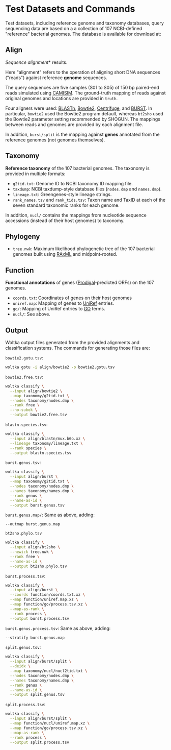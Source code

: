 # Test Datasets and Commands

Test datasets, including reference genome and taxonomy databases, query sequencing data are based on a a collection of 107 NCBI-defined "reference" bacterial genomes. The database is available for download at:

## Align

*Sequence alignment** results.

Here "alignment" refers to the operation of aligning short DNA sequences ("reads") against reference **genome** sequences.

The query sequences are five samples (S01 to S05) of 150 bp paired-end reads simulated using [CAMISIM](https://github.com/CAMI-challenge/CAMISIM/). The ground-truth mapping of reads against original genomes and locations are provided in `truth`.

Four aligners were used: [BLASTn](https://blast.ncbi.nlm.nih.gov/Blast.cgi), [Bowtie2](http://bowtie-bio.sourceforge.net/bowtie2/index.shtml), [Centrifuge](https://ccb.jhu.edu/software/centrifuge/), and [BURST](https://github.com/knights-lab/BURST). In particular, `bowtie2` used the Bowtie2 program default, whereas `bt2sho` used the Bowtie2 parameter setting recommended by SHOGUN. The mappings between reads and genomes are provided by each alignment file.

In addition, `burst/split` is the mapping against **genes** annotated from the reference genomes (not genomes themselves).

## Taxonomy

**Reference taxonomy** of the 107 bacterial genomes. The taxonomy is provided in multiple formats:

- `g2tid.txt`: Genome ID to NCBI taxonomy ID mapping file.
- `taxdump`: NCBI taxdump-style database files (`nodes.dmp` and `names.dmp`).
- `lineage.txt`: Greengenes-style lineage strings.
- `rank_names.tsv` and `rank_tids.tsv`: Taxon name and TaxID at each of the seven standard taxonomic ranks for each genome.

In addition, `nucl/` contains the mappings from nucleotide sequence accessions (instead of their host genomes) to taxonomy.

## Phylogeny

- `tree.nwk`: Maximum likelihood phylogenetic tree of the 107 bacterial genomes built using [RAxML](https://cme.h-its.org/exelixis/web/software/raxml/index.html) and midpoint-rooted.

## Function

**Functional annotations** of genes ([Prodigal](https://github.com/hyattpd/Prodigal)-predicted ORFs) on the 107 genomes.

- `coords.txt`: Coordinates of genes on their host genomes
- `uniref.map`: Mapping of genes to [UniRef](https://www.uniprot.org/help/uniref) entries.
- `go/`: Mapping of UniRef entries to [GO](http://geneontology.org/docs/ontology-documentation/) terms.
- `nucl/`: See above.

## Output

Woltka output files generated from the provided alignments and classification systems. The commands for generating those files are:

`bowtie2.gotu.tsv`:

```bash
woltka gotu -i align/bowtie2 -o bowtie2.gotu.tsv
```

`bowtie2.free.tsv`:

```bash
woltka classify \
  --input align/bowtie2 \
  --map taxonomy/g2tid.txt \
  --nodes taxonomy/nodes.dmp \
  --rank free \
  --no-subok \
  --output bowtie2.free.tsv
```

`blastn.species.tsv`:

```bash
woltka classify \
  --input align/blastn/mux.b6o.xz \
  --lineage taxonomy/lineage.txt \
  --rank species \
  --output blastn.species.tsv
```

`burst.genus.tsv`:

```bash
woltka classify \
  --input align/burst \
  --map taxonomy/g2tid.txt \
  --nodes taxonomy/nodes.dmp \
  --names taxonomy/names.dmp \
  --rank genus \
  --name-as-id \
  --output burst.genus.tsv
```

`burst.genus.map/`: Same as above, adding:

```bash
--outmap burst.genus.map
```

`bt2sho.phylo.tsv`

```bash
woltka classify \
  --input align/bt2sho \
  --newick tree.nwk \
  --rank free \
  --name-as-id \
  --output bt2sho.phylo.tsv
```

`burst.process.tsv`:

```bash
woltka classify \
  --input align/burst \
  --coords function/coords.txt.xz \
  --map function/uniref.map.xz \
  --map function/go/process.tsv.xz \
  --map-as-rank \
  --rank process \
  --output burst.process.tsv
```

`burst.genus.process.tsv`: Same as above, adding:

```bash
--stratify burst.genus.map
```

`split.genus.tsv`:

```bash
woltka classify \
  --input align/burst/split \
  --deidx \
  --map taxonomy/nucl/nucl2tid.txt \
  --nodes taxonomy/nodes.dmp \
  --names taxonomy/names.dmp \
  --rank genus \
  --name-as-id \
  --output split.genus.tsv
```

`split.process.tsv`:

```bash
woltka classify \
  --input align/burst/split \
  --map function/nucl/uniref.map.xz \
  --map function/go/process.tsv.xz \
  --map-as-rank \
  --rank process \
  --output split.process.tsv
```
